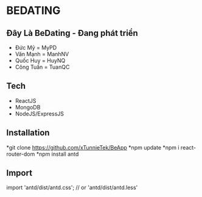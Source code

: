 # BEDATING


## Đây Là BeDating - Đang phát triển 

- Đức Mỹ = MyPD
- Văn Mạnh = ManhNV
- Quốc Huy = HuyNQ
- Công Tuấn = TuanQC

## Tech
  * ReactJS
  * MongoDB
  * NodeJS/ExpressJS
  
## Installation
  *git clone https://github.com/xTunnieTek/BeApp
  *npm update
  *npm i react-router-dom
  *npm install antd


## Import 
  import 'antd/dist/antd.css'; // or 'antd/dist/antd.less'
